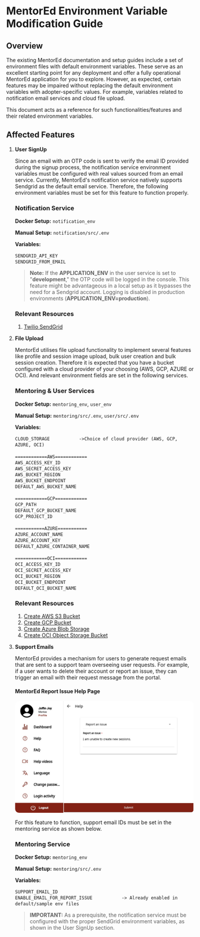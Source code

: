 # MentorEd Environment Variable Modification Guide

## Overview

The existing MentorEd documentation and setup guides include a set of environment files with default environment variables. These serve as an excellent starting point for any deployment and offer a fully operational MentorEd application for you to explore. However, as expected, certain features may be impaired without replacing the default environment variables with adopter-specific values. For example, variables related to notification email services and cloud file upload.

This document acts as a reference for such functionalities/features and their related environment variables.

## Affected Features

1. **User SignUp**

    Since an email with an OTP code is sent to verify the email ID provided during the signup process, the notification service environment variables must be configured with real values sourced from an email service. Currently, MentorEd's notification service natively supports Sendgrid as the default email service. Therefore, the following environment variables must be set for this feature to function properly.

    ### Notification Service

    **Docker Setup:** `notification_env`

    **Manual Setup:** `notification/src/.env`

    **Variables:**

    ```
    SENDGRID_API_KEY
    SENDGRID_FROM_EMAIL
    ```

    > **Note:** If the **APPLICATION_ENV** in the user service is set to "**development**," the OTP code will be logged in the console. This feature might be advantageous in a local setup as it bypasses the need for a Sendgrid account. Logging is disabled in production environments (**APPLICATION_ENV=production**).

    ### Relevant Resources

    1. [Twilio SendGrid](https://sendgrid.com/en-us)

2. **File Upload**

    MentorEd utilises file upload functionality to implement several features like profile and session image upload, bulk user creation and bulk session creation. Therefore it is expected that you have a bucket configured with a cloud provider of your choosing (AWS, GCP, AZURE or OCI). And relevant environment fields are set in the following services.

    ### Mentoring & User Services

    **Docker Setup:** `mentoring_env`, `user_env`

    **Manual Setup:** `mentoring/src/.env`, `user/src/.env`

    **Variables:**

    ```
    CLOUD_STORAGE			->Choice of cloud provider (AWS, GCP, AZURE, OCI)

    ============AWS============
    AWS_ACCESS_KEY_ID
    AWS_SECRET_ACCESS_KEY
    AWS_BUCKET_REGION
    AWS_BUCKET_ENDPOINT
    DEFAULT_AWS_BUCKET_NAME

    ============GCP============
    GCP_PATH
    DEFAULT_GCP_BUCKET_NAME
    GCP_PROJECT_ID

    ===========AZURE===========
    AZURE_ACCOUNT_NAME
    AZURE_ACCOUNT_KEY
    DEFAULT_AZURE_CONTAINER_NAME

    ============OCI============
    OCI_ACCESS_KEY_ID
    OCI_SECRET_ACCESS_KEY
    OCI_BUCKET_REGION
    OCI_BUCKET_ENDPOINT
    DEFAULT_OCI_BUCKET_NAME
    ```

    ### Relevant Resources

    1. [Create AWS S3 Bucket](https://docs.aws.amazon.com/AmazonS3/latest/userguide/create-bucket-overview.html)
    2. [Create GCP Bucket](https://cloud.google.com/storage/docs/creating-buckets)
    3. [Create Azure Blob Storage](https://learn.microsoft.com/en-us/azure/storage/blobs/storage-quickstart-blobs-portal)
    4. [Create OCI Object Storage Bucket](https://docs.oracle.com/en-us/iaas/Content/Object/Tasks/managingbuckets_topic-To_create_a_bucket.htm)

3. **Support Emails**

    MentorEd provides a mechanism for users to generate request emails that are sent to a support team overseeing user requests. For example, if a user wants to delete their account or report an issue, they can trigger an email with their request message from the portal.

    <div style="text-align: left; width: 100%;">
        <h4 style="text-align: left;">MentorEd Report Issue Help Page</h4>
        <img src="../../public/images/help_report_issue.png" alt="MentorEd Report Issue Help Page" 
            style="max-width: 100%; height: auto; width: auto; max-height: 500px; border-radius: 10px;">
    </div>

    For this feature to function, support email IDs must be set in the mentoring service as shown below.

    ### Mentoring Service

    **Docker Setup:** `mentoring_env`

    **Manual Setup:** `mentoring/src/.env`

    **Variables:**

    ```
    SUPPORT_EMAIL_ID
    ENABLE_EMAIL_FOR_REPORT_ISSUE			-> Already enabled in default/sample env files
    ```

    > **IMPORTANT:** As a prerequisite, the notification service must be configured with the proper SendGrid environment variables, as shown in the User SignUp section.

